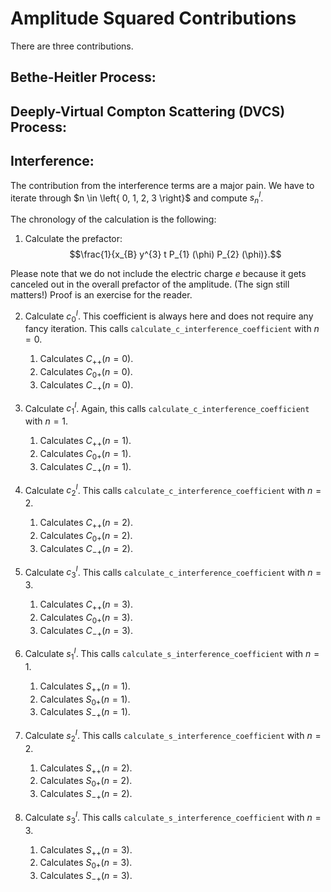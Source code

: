 # Amplitude Squared Contributions

There are three contributions.

## Bethe-Heitler Process:

## Deeply-Virtual Compton Scattering (DVCS) Process:

## Interference:

The contribution from the interference terms are a major pain. We have to iterate through $n \in \left{ 0, 1, 2, 3 \right}$ and compute $s_{n}^{I}$.

The chronology of the calculation is the following:

1. Calculate the prefactor: $$\frac{1}{x_{B} y^{3} t P_{1} (\phi) P_{2} (\phi)}.$$

Please note that we do not include the electric charge $e$ because it gets canceled out in the overall prefactor of the amplitude. (The sign still matters!) Proof is an exercise for the reader.

2. Calculate $c_{0}^{I}$. This coefficient is always here and does not require any fancy iteration. This calls `calculate_c_interference_coefficient` with $n = 0$.

    1. Calculates $C_{++}(n = 0)$.
    2. Calculates $C_{0+}(n = 0)$.
    3. Calculates $C_{-+}(n = 0)$.

3. Calculate $c_{1}^{I}$. Again, this calls `calculate_c_interference_coefficient` with $n = 1$.

    1. Calculates $C_{++}(n = 1)$.
    2. Calculates $C_{0+}(n = 1)$.
    3. Calculates $C_{-+}(n = 1)$.

4. Calculate $c_{2}^{I}$. This calls `calculate_c_interference_coefficient` with $n = 2$.

    1. Calculates $C_{++}(n = 2)$.
    2. Calculates $C_{0+}(n = 2)$.
    3. Calculates $C_{-+}(n = 2)$.

5. Calculate $c_{3}^{I}$. This calls `calculate_c_interference_coefficient` with $n = 3$.

    1. Calculates $C_{++}(n = 3)$.
    2. Calculates $C_{0+}(n = 3)$.
    3. Calculates $C_{-+}(n = 3)$.

6. Calculate $s_{1}^{I}$. This calls `calculate_s_interference_coefficient` with $n = 1$.

    1. Calculates $S_{++}(n = 1)$.
    2. Calculates $S_{0+}(n = 1)$.
    3. Calculates $S_{-+}(n = 1)$.

7. Calculate $s_{2}^{I}$. This calls `calculate_s_interference_coefficient` with $n = 2$.

    1. Calculates $S_{++}(n = 2)$.
    2. Calculates $S_{0+}(n = 2)$.
    3. Calculates $S_{-+}(n = 2)$.

8. Calculate $s_{3}^{I}$. This calls `calculate_s_interference_coefficient` with $n = 3$.

    1. Calculates $S_{++}(n = 3)$.
    2. Calculates $S_{0+}(n = 3)$.
    3. Calculates $S_{-+}(n = 3)$.